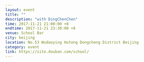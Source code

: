 ```yaml
---
layout: event
title: ""
description: "with DingChenChen"
time: 2017-11-21 21:00:00 +8
endtime: 2017-11-21 23:30:00 +8
venue: School Bar
city: beijing
location: No.53 Wudaoying Hutong Dongcheng District Beijing
category: event
link: https://site.douban.com/school/
---
```

